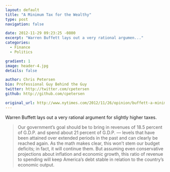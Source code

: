 ```yaml
---
layout: default
title: "A Minimum Tax for the Wealthy"
type: post
navigation: false

date: 2012-11-29 09:23:25 -0800
excerpt: "Warren Buffett lays out a very rational argumen..."
categories:
  - Finance
  - Politics

gradient: 1
image: header-4.jpg
details: false

author: Chris Petersen
bio: Professional Guy Behind the Guy
twitter: http://twitter.com/cpetersen
github: http://github.com/cpetersen

original_url: http://www.nytimes.com/2012/11/26/opinion/buffett-a-minimum-tax-for-the-wealthy.html
---
```



Warren Buffett lays out a very rational argument for slightly higher taxes.

 > Our government’s goal should be to bring in revenues of 18.5 percent of G.D.P. and spend about 21 percent of G.D.P. — levels that have been attained over extended periods in the past and can clearly be reached again. As the math makes clear, this won’t stem our budget deficits; in fact, it will continue them. But assuming even conservative projections about inflation and economic growth, this ratio of revenue to spending will keep America’s debt stable in relation to the country’s economic output.

